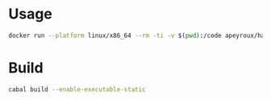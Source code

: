 # Usage

```bash
docker run --platform linux/x86_64 --rm -ti -v $(pwd):/code apeyroux/haskell-static
```

# Build

```bash
cabal build --enable-executable-static
```